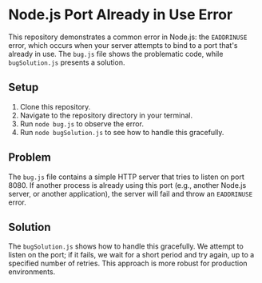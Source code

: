 # Node.js Port Already in Use Error

This repository demonstrates a common error in Node.js: the `EADDRINUSE` error, which occurs when your server attempts to bind to a port that's already in use.  The `bug.js` file shows the problematic code, while `bugSolution.js` presents a solution.

## Setup

1. Clone this repository.
2. Navigate to the repository directory in your terminal.
3. Run `node bug.js` to observe the error.
4. Run `node bugSolution.js` to see how to handle this gracefully.

## Problem

The `bug.js` file contains a simple HTTP server that tries to listen on port 8080.  If another process is already using this port (e.g., another Node.js server, or another application), the server will fail and throw an `EADDRINUSE` error.

## Solution

The `bugSolution.js` shows how to handle this gracefully.  We attempt to listen on the port; if it fails, we wait for a short period and try again, up to a specified number of retries. This approach is more robust for production environments.